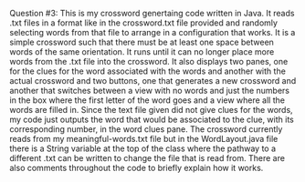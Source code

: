 Question #3: This is my crossword genertaing code written in Java. It reads .txt files in a format like in the crossword.txt file 
provided and randomly selecting words from that file to arrange in a configuration that works. It is a simple crossword such 
that there must be at least one space between words of the same orientation. It runs until it can no longer place more words 
from the .txt file into the crossword. It also displays two panes, one for the clues for the word associated with the words and another with the actual crossword and two buttons, one that generates a new crossword and another that switches between a view with no words and just the numbers in the box where the first letter of the word goes and a view where all the words are filled in. Since the text file given did not give clues for the words, my code just outputs the word that would be associated to the clue, with its corresponding number, in the word clues pane. The crossword currently reads from my meaningful-words.txt file but in the WordLayout.java file there is a String variable at the top of the class where the pathway to a different .txt can be written to change the file that is read from. There are also comments throughout the code to briefly explain how it works.
